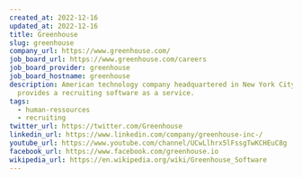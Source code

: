 ```yaml
---
created_at: 2022-12-16
updated_at: 2022-12-16
title: Greenhouse
slug: greenhouse
company_url: https://www.greenhouse.com/
job_board_url: https://www.greenhouse.com/careers
job_board_provider: greenhouse
job_board_hostname: greenhouse
description: American technology company headquartered in New York City that
  provides a recruiting software as a service.
tags:
  - human-ressources
  - recruiting
twitter_url: https://twitter.com/Greenhouse
linkedin_url: https://www.linkedin.com/company/greenhouse-inc-/
youtube_url: https://www.youtube.com/channel/UCwLlhrx5lFssgTwKCHEuC8g
facebook_url: https://www.facebook.com/greenhouse.io
wikipedia_url: https://en.wikipedia.org/wiki/Greenhouse_Software
---
```


